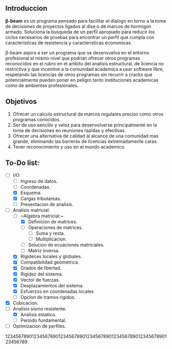 ## Introduccion

__β-beam__ es un programa pensado para facilitar el dialogo en torno
a la toma de decisiones de proyectos ligados al dise;o de marcos de
hormigon armado. Soluciona la busqueda de un perfil apropiado para
reducir los ciclos necesarios de pruebas para encontrar un perfil que
cumpla con caracteristicas de resistencia y caracteristicas
economicas.

β-beam aspira a ser un programa que se desenvuelva en el entorno
profesional al mismo nivel que podrian ofrecer otros programas
reconocidos en el rubro en el ambito del analisis estructural, de
licencia no restrictiva y que incentive a la comunidad academica a
usar software libre, respetando las licencias de otros programas sin
recurrir a cracks que potencialmente pueden poner en peligro tanto
instituciones academicas como de ambientes profesionales.

## Objetivos

1. Ofrecer un calculo estructural de marcos regulares preciso como
otros programas conocidos.
1. Ser de uso sencillo y veloz para desenvolverse principalmente en
la toma de decisiones en reuniones rapidas y efectivas.
1. Ofrecer una alternativa de calidad al alcance de una comunidad mas
grande, eliminando las barreras de licencias extremadamente caras.
1. Tener reconocimiento y uso en el mundo academico.


## To-Do list:

- [ ] I/O:
    - [ ] Ingreso de datos.
    - [ ] Coordenadas.
    - [x] Esquema.
    - [x] Cargas tributareas.
    - [ ] Presentacion de analisis.
- [ ] Analisis matricial:
    - [ ] ~Algebra matricial:~
        - [x] Definicion de matrices.
        - [ ] Operaciones de matrices.
            - [ ] Suma y resta.
            - [ ] Multiplicacion.
        - [ ] Solucion de ecuaciones matriciales.
        - [ ] Matriz inversa.
    - [x] Rigideces locales y globales.
    - [x] Compatibilidad geometrica.
    - [x] Grados de libertad.
    - [x] Rigidez del sistema.
    - [x] Vector de fuerzas.
    - [x] Desplazamientos del sistema.
    - [x] Esfuerzos en coordenadas locales    
    - [ ] Opcion de tramos rigidos.
- [x] Cubicacion.
- [ ] Analisis sismo resistente.
    - [x] Analisis estatico.
    - [ ] Periodo fundamental.
- [ ] Optimizacion de perfiles.

123456789012345678901234567890123456789012345678901234567890123456789
